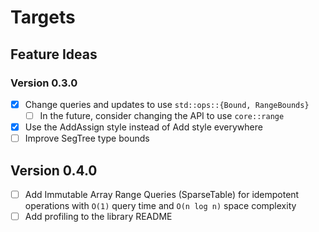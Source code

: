 # Targets

## Feature Ideas

### Version 0.3.0

- [x] Change queries and updates to use `std::ops::{Bound, RangeBounds}`
  - [ ] In the future, consider changing the API to use `core::range`
- [x] Use the AddAssign style instead of Add style everywhere
- [ ] Improve SegTree type bounds

## Version 0.4.0

- [ ] Add Immutable Array Range Queries (SparseTable) for idempotent operations with `O(1)` query time and `O(n log n)` space complexity
- [ ] Add profiling to the library README
